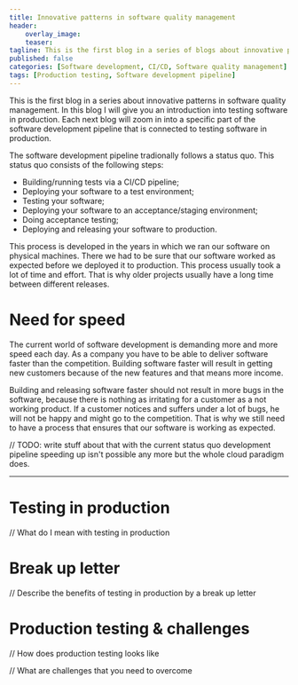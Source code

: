 ```yaml
---
title: Innovative patterns in software quality management
header:    
    overlay_image: 
    teaser: 
tagline: This is the first blog in a series of blogs about innovative patterns in software quality management
published: false
categories: [Software development, CI/CD, Software quality management]
tags: [Production testing, Software development pipeline]
---
```


This is the first blog in a series about innovative patterns in software quality management. In this blog I will give you an introduction into testing software in production. Each next blog will zoom in into a specific part of the software development pipeline that is connected to testing software in production.

The software development pipeline tradionally follows a status quo. This status quo consists of the following steps:
- Building/running tests via a CI/CD pipeline;
- Deploying your software to a test environment;
- Testing your software;
- Deploying your software to an acceptance/staging environment;
- Doing acceptance testing;
- Deploying and releasing your software to production.

This process is developed in the years in which we ran our software on physical machines. There we had to be sure that our software worked as expected before we deployed it to production. This process usually took a lot of time and effort. That is why older projects usually have a long time between different releases. 

# Need for speed
The current world of software development is demanding more and more speed each day. As a company you have to be able to deliver software faster than the competition. Building software faster will result in getting new customers because of the new features and that means more income. 

Building and releasing software faster should not result in more bugs in the software, because there is nothing as irritating for a customer as a not working product. If a customer notices and suffers under a lot of bugs, he will not be happy and might go to the competition. That is why we still need to have a process that ensures that our software is working as expected.

// TODO: 
write stuff about that with the current status quo development pipeline speeding up isn't possible any more but the whole cloud paradigm does.

----------


# Testing in production
// What do I mean with testing in production

# Break up letter
// Describe the benefits of testing in production by a break up letter

# Production testing & challenges
// How does production testing looks like

// What are challenges that you need to overcome